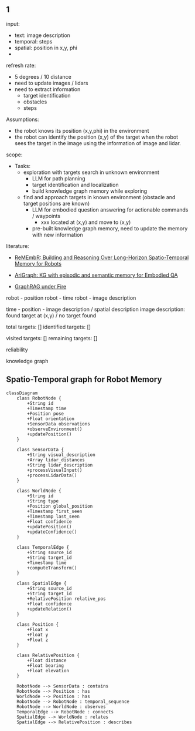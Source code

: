 ## 1

input:

- text: image description
- temporal: steps
- spatial: position in x,y, phi
-

refresh rate:

- 5 degrees / 10 distance
- need to update images / lidars
- need to extract information
    - target identification
    - obstacles
    - steps


Assumptions:
- the robot knows its position (x,y,phi) in the environment
- the robot can identify the position (x,y) of the target when the robot sees the target in the image using the information of image and lidar.


scope:

 - Tasks: 
   - exploration with targets search in unknown environment
     - LLM for path planning
     - target identification and localization
     - build knowledge graph memory while exploring
   - find and approach targets in known environment (obstacle and target positions are known)
     - LLM for embodied question answering for actionable commands / waypoints
       - xxx located at (x,y) and move to (x,y)
     - pre-built knowledge graph memory, need to update the memory with new information

literature:
 - [ReMEmbR: Building and Reasoning Over Long-Horizon Spatio-Temporal Memory for Robots](https://arxiv.org/pdf/2409.13682)
 - [AriGraph: KG with episodic and semantic memory for Embodied QA](https://arxiv.org/pdf/2407.04363)

 - [GraphRAG under Fire](https://arxiv.org/pdf/2501.14050)

robot - position
robot - time
robot - image description



time - position - image description / spatial description
image description: found target at (x,y) / no target found

total targets: []
identified targets: []

visited targets: []
remaining targets: []

reliability



knowledge graph

## Spatio-Temporal graph for Robot Memory

```mermaid
classDiagram
    class RobotNode {
        +String id
        +Timestamp time
        +Position pose
        +Float orientation
        +SensorData observations
        +observeEnvironment()
        +updatePosition()
    }
    
    class SensorData {
        +String visual_description
        +Array lidar_distances
        +String lidar_description
        +processVisualInput()
        +processLidarData()
    }
    
    class WorldNode {
        +String id
        +String type
        +Position global_position
        +Timestamp first_seen
        +Timestamp last_seen
        +Float confidence
        +updatePosition()
        +updateConfidence()
    }
    
    class TemporalEdge {
        +String source_id
        +String target_id
        +Timestamp time
        +computeTransform()
    }
    
    class SpatialEdge {
        +String source_id
        +String target_id
        +RelativePosition relative_pos
        +Float confidence
        +updateRelation()
    }
    
    class Position {
        +Float x
        +Float y
        +Float z
    }
    
    class RelativePosition {
        +Float distance
        +Float bearing
        +Float elevation
    }

    RobotNode --> SensorData : contains
    RobotNode --> Position : has
    WorldNode --> Position : has
    RobotNode --> RobotNode : temporal_sequence
    RobotNode --> WorldNode : observes
    TemporalEdge --> RobotNode : connects
    SpatialEdge --> WorldNode : relates
    SpatialEdge --> RelativePosition : describes
```



